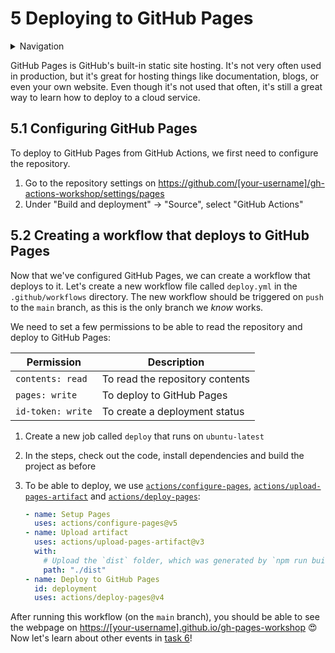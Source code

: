# 5 Deploying to GitHub Pages

<details>
<summary>Navigation</summary>

1. ~~[Creating a workflow](../1/README.md)~~
1. ~~[Building code in a workflow](../2/README.md)~~
1. ~~[Running multiple jobs in parallel](../3/README.md)~~
1. ~~[Running jobs in sequence](../4/README.md)~~
1. **Deploying to GitHub Pages** (this task)
1. [Using other events to run workflows](../6/README.md)
1. [Outputs from steps and jobs](../7/README.md)
1. [Keeping dependencies up to date with Dependabot](../8/README.md)

</details>

GitHub Pages is GitHub's built-in static site hosting.
It's not very often used in production, but it's great for hosting things like documentation, blogs, or even your own website.
Even though it's not used that often, it's still a great way to learn how to deploy to a cloud service.

## 5.1 Configuring GitHub Pages

To deploy to GitHub Pages from GitHub Actions, we first need to configure the repository.

1. Go to the repository settings on <https://github.com/[your-username]/gh-actions-workshop/settings/pages>
2. Under "Build and deployment" -> "Source", select "GitHub Actions"

## 5.2 Creating a workflow that deploys to GitHub Pages

Now that we've configured GitHub Pages, we can create a workflow that deploys to it.
Let's create a new workflow file called `deploy.yml` in the `.github/workflows` directory.
The new workflow should be triggered on `push` to the `main` branch, as this is the only branch we _know_ works.

We need to set a few permissions to be able to read the repository and deploy to GitHub Pages:

| Permission        | Description                     |
| ----------------- | ------------------------------- |
| `contents: read`  | To read the repository contents |
| `pages: write`    | To deploy to GitHub Pages       |
| `id-token: write` | To create a deployment status   |

1. Create a new job called `deploy` that runs on `ubuntu-latest`
1. In the steps, check out the code, install dependencies and build the project as before
1. To be able to deploy, we use [`actions/configure-pages`](https://github.com/actions/configure-pages), [`actions/upload-pages-artifact`](https://github.com/actions/upload-pages-artifact) and [`actions/deploy-pages`](https://github.com/actions/deploy-pages):

   ```yaml
   - name: Setup Pages
     uses: actions/configure-pages@v5
   - name: Upload artifact
     uses: actions/upload-pages-artifact@v3
     with:
       # Upload the `dist` folder, which was generated by `npm run build`
       path: "./dist"
   - name: Deploy to GitHub Pages
     id: deployment
     uses: actions/deploy-pages@v4
   ```

After running this workflow (on the `main` branch), you should be able to see the webpage on <https://[your-username].github.io/gh-pages-workshop> 😍
Now let's learn about other events in [task 6](../6/README.md)!
